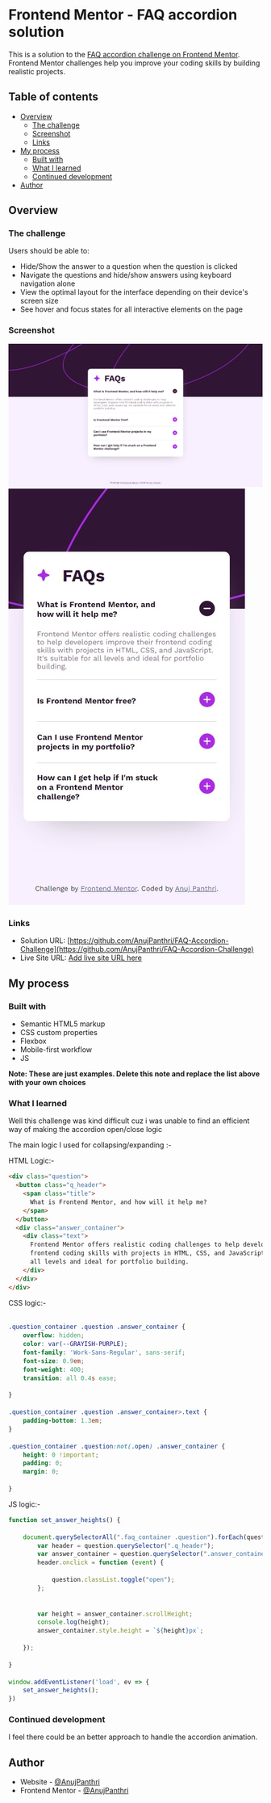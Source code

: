 # Frontend Mentor - FAQ accordion solution

This is a solution to the [FAQ accordion challenge on Frontend Mentor](https://www.frontendmentor.io/challenges/faq-accordion-wyfFdeBwBz). Frontend Mentor challenges help you improve your coding skills by building realistic projects. 

## Table of contents

- [Overview](#overview)
  - [The challenge](#the-challenge)
  - [Screenshot](#screenshot)
  - [Links](#links)
- [My process](#my-process)
  - [Built with](#built-with)
  - [What I learned](#what-i-learned)
  - [Continued development](#continued-development)
- [Author](#author)

## Overview

### The challenge

Users should be able to:

- Hide/Show the answer to a question when the question is clicked
- Navigate the questions and hide/show answers using keyboard navigation alone
- View the optimal layout for the interface depending on their device's screen size
- See hover and focus states for all interactive elements on the page

### Screenshot

![](./screenshots/desktop.jpeg)
![](./screenshots/mobile.jpeg)

### Links

- Solution URL: [https://github.com/AnujPanthri/FAQ-Accordion-Challenge](https://github.com/AnujPanthri/FAQ-Accordion-Challenge)
- Live Site URL: [Add live site URL here](https://your-live-site-url.com)

## My process

### Built with

- Semantic HTML5 markup
- CSS custom properties
- Flexbox
- Mobile-first workflow
- JS

**Note: These are just examples. Delete this note and replace the list above with your own choices**

### What I learned

Well this challenge was kind difficult cuz i was unable to find an efficient way of making the accordion open/close logic

The main logic I used for collapsing/expanding :-


HTML Logic:-

```html
<div class="question">
  <button class="q_header">
    <span class="title">
      What is Frontend Mentor, and how will it help me?
    </span>
  </button>
  <div class="answer_container">
    <div class="text">
      Frontend Mentor offers realistic coding challenges to help developers improve their
      frontend coding skills with projects in HTML, CSS, and JavaScript. It's suitable for
      all levels and ideal for portfolio building.
    </div>
  </div>
</div>
```

CSS logic:-

```css

.question_container .question .answer_container {
    overflow: hidden;
    color: var(--GRAYISH-PURPLE);
    font-family: 'Work-Sans-Regular', sans-serif;
    font-size: 0.9em;
    font-weight: 400;
    transition: all 0.4s ease;

}

.question_container .question .answer_container>.text {
    padding-bottom: 1.3em;
}

.question_container .question:not(.open) .answer_container {
    height: 0 !important;
    padding: 0;
    margin: 0;

}
```

JS logic:-

```js
function set_answer_heights() {

    document.querySelectorAll(".faq_container .question").forEach(question => {
        var header = question.querySelector(".q_header");
        var answer_container = question.querySelector(".answer_container");
        header.onclick = function (event) {

            question.classList.toggle("open");
        };


        var height = answer_container.scrollHeight;
        console.log(height);
        answer_container.style.height = `${height}px`;

    });

}

window.addEventListener('load', ev => {
    set_answer_heights();
})
```

### Continued development

I feel there could be an better approach to handle the accordion animation.

## Author

- Website - [@AnujPanthri](https://www.github.com/AnujPanthri)
- Frontend Mentor - [@AnujPanthri](https://www.frontendmentor.io/profile/AnujPanthri)